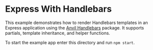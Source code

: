 # Express With Handlebars

This example demonstrates how to render Handlebars templates in an Express application using the [Anvil Handlebars] package. It supports partials, template inheritance, and helper functions.

To start the example app enter this directory and run `npm start`.

[Anvil Handlebars]: https://github.com/Financial-Times/anvil/tree/master/packages/anvil-server-handlebars
